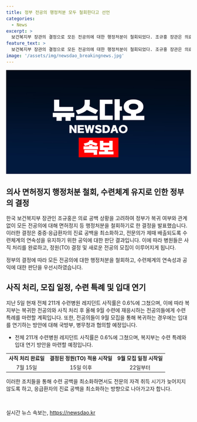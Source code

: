 ```yaml
---
title: 정부 전공의 행정처분 모두 철회한다고 선언
categories:
  - News
excerpt: >
  보건복지부 장관의 결정으로 모든 전공의에 대한 행정처분이 철회되었다. 조규홍 장관은 의료 공백을 고려해 이를 결정했으며, 향후에도 전공의에 대한 행정처분을 하지 않을 계획이라고 밝혔다. 또한, 수련병원에 오는 15일까지 사직 처리를 완료해달라는 요청과 9월 모집을 통해 복귀하는 전공의들에게는 수련 특례를 마련할 예정이라고 전했다. 현재 사직률은 0.6%에 불과하며, 복귀한 전공의와 사직 처리 후 재응시하는 전공의들에게는 병무청과 협의하여 입대 연기 방안을 모색 중이다.
feature_text: >
  보건복지부 장관의 결정으로 모든 전공의에 대한 행정처분이 철회되었다. 조규홍 장관은 의료 공백을 고려해 이를 결정했으며, 향후에도 전공의에 대한 행정처분을 하지 않을 계획이라고 밝혔다. 또한, 수련병원에 오는 15일까지 사직 처리를 완료해달라는 요청과 9월 모집을 통해 복귀하는 전공의들에게는 수련 특례를 마련할 예정이라고 전했다. 현재 사직률은 0.6%에 불과하며, 복귀한 전공의와 사직 처리 후 재응시하는 전공의들에게는 병무청과 협의하여 입대 연기 방안을 모색 중이다.
image: '/assets/img/newsdao_breakingnews.jpg'
---
```


<p><img src="/assets/img/newsdao_breakingnews.jpg" alt="firstkoreanews 속보" /></p>

<h2 data-ke-size="size26">의사 면허정지 행정처분 철회, 수련체계 유지로 인한 정부의 결정</h2>

<p>한국 보건복지부 장관인 조규홍은 의료 공백 상황을 고려하여 정부가 복귀 여부와 관계없이 모든 전공의에 대해 면허정지 등 행정처분을 철회하기로 한 결정을 발표했습니다. 이러한 결정은 중증·응급환자의 진료 공백을 최소화하고, 전문의가 제때 배출되도록 수련체계의 연속성을 유지하기 위한 공익에 대한 판단 결과입니다. 이에 따라 병원들은 사직 처리를 완료하고, 정원(TO) 결정 및 새로운 전공의 모집이 이루어지게 됩니다.</p>

<p data-ke-size="size16">정부의 결정에 따라 모든 전공의에 대한 행정처분을 철회하고, 수련체계의 연속성과 공익에 대한 판단을 우선시하였습니다.</p>

<h2 data-ke-size="size24">사직 처리, 모집 일정, 수련 특례 및 입대 연기</h2>

<p>지난 5일 현재 전체 211개 수련병원 레지던트 사직률은 0.6%에 그쳤으며, 이에 따라 복지부는 복귀한 전공의와 사직 처리 후 올해 9월 수련에 재응시하는 전공의들에게 수련 특례를 마련할 계획입니다. 또한, 전공의들이 9월 모집을 통해 복귀하는 경우에는 입대를 연기하는 방안에 대해 국방부, 병무청과 협의할 예정입니다.</p>

<ul>
    <li>전체 211개 수련병원 레지던트 사직률은 0.6%에 그쳤으며, 복지부는 수련 특례와 입대 연기 방안을 마련할 예정입니다.</li>
</ul>

<table>
    <tr>
        <td style="text-align: center; height: 17px;"><b>사직 처리 완료일</b></td>
        <td style="text-align: center; height: 17px;"><b>결정된 정원(TO) 적용 시작일</b></td>
        <td style="text-align: center; height: 17px;"><b>9월 모집 일정 시작일</b></td>
    </tr>
    <tr>
        <td style="text-align: center; height: 17px;">7월 15일</td>
        <td style="text-align: center; height: 17px;">15일 이후</td>
        <td style="text-align: center; height: 17px;">22일부터</td>
    </tr>
</table>

<p>이러한 조치들을 통해 수련 공백을 최소화하면서도 전문의 자격 취득 시기가 늦어지지 않도록 하고, 응급환자의 진료 공백을 최소화하는 방향으로 나아가고자 합니다.</p>

<p data-ke-size="size16">&nbsp;</p>
실시간 뉴스 속보는, <a href="https://newsdao.kr" rel="dofollow">https://newsdao.kr</a>


